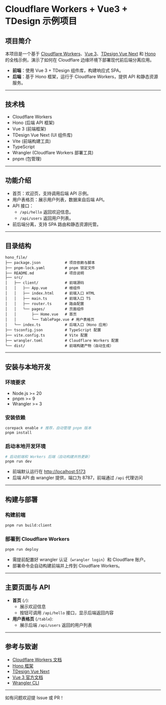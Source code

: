 # Cloudflare Workers + Vue3 + TDesign 示例项目

## 项目简介

本项目是一个基于 [Cloudflare Workers](https://workers.cloudflare.com/)、[Vue 3](https://vuejs.org/)、[TDesign Vue Next](https://tdesign.tencent.com/vue-next/) 和 [Hono](https://hono.dev/) 的全栈示例，演示了如何在 Cloudflare 边缘环境下部署现代前后端分离应用。

- **前端**：使用 Vue 3 + TDesign 组件库，构建响应式 SPA。
- **后端**：基于 Hono 框架，运行于 Cloudflare Workers，提供 API 和静态资源服务。

---

## 技术栈

- Cloudflare Workers
- Hono (后端 API 框架)
- Vue 3 (前端框架)
- TDesign Vue Next (UI 组件库)
- Vite (前端构建工具)
- TypeScript
- Wrangler (Cloudflare Workers 部署工具)
- pnpm (包管理)

---

## 功能介绍

- 首页：欢迎页，支持调用后端 API 示例。
- 用户表格页：展示用户列表，数据来自后端 API。
- API 接口：
  - `/api/hello` 返回欢迎信息。
  - `/api/users` 返回用户列表。
- 前后端分离，支持 SPA 路由和静态资源托管。

---

## 目录结构

```
hono_file/
├── package.json           # 项目依赖与脚本
├── pnpm-lock.yaml         # pnpm 锁定文件
├── README.md              # 项目说明
├── src/
│   ├── client/            # 前端源码
│   │   ├── App.vue        # 根组件
│   │   ├── index.html     # 前端入口 HTML
│   │   ├── main.ts        # 前端入口 TS
│   │   ├── router.ts      # 路由配置
│   │   └── pages/         # 页面组件
│   │       ├── Home.vue   # 首页
│   │       └── TablePage.vue # 用户表格页
│   └── index.ts           # 后端入口（Hono 应用）
├── tsconfig.json          # TypeScript 配置
├── vite.config.ts         # Vite 配置
├── wrangler.toml          # Cloudflare Workers 配置
└── dist/                  # 前端构建产物（自动生成）
```

---

## 安装与本地开发

### 环境要求
- Node.js >= 20
- pnpm >= 9
- Wrangler >= 3

### 安装依赖
```bash
corepack enable # 推荐，自动管理 pnpm 版本
pnpm install
```

### 启动本地开发环境
```bash
# 启动前端和 Workers 后端（自动构建并热更新）
pnpm run dev
```
- 前端默认运行在 [http://localhost:5173](http://localhost:5173)
- 后端 API 由 wrangler 提供，端口为 8787，前端通过 `/api` 代理访问

---

## 构建与部署

### 构建前端
```bash
pnpm run build:client
```

### 部署到 Cloudflare Workers
```bash
pnpm run deploy
```
- 需提前配置好 wrangler 认证（`wrangler login`）和 Cloudflare 账户。
- 部署命令会自动构建前端并上传到 Cloudflare Workers。

---

## 主要页面与 API

- **首页** (`/`):
  - 展示欢迎信息
  - 按钮可调用 `/api/hello` 接口，显示后端返回内容
- **用户表格页** (`/table`):
  - 展示后端 `/api/users` 返回的用户列表

---

## 参考与致谢
- [Cloudflare Workers 文档](https://developers.cloudflare.com/workers/)
- [Hono 框架](https://hono.dev/)
- [TDesign Vue Next](https://tdesign.tencent.com/vue-next/)
- [Vue 3 官方文档](https://vuejs.org/)
- [Wrangler CLI](https://developers.cloudflare.com/workers/wrangler/)

---

如有问题欢迎提 Issue 或 PR！
